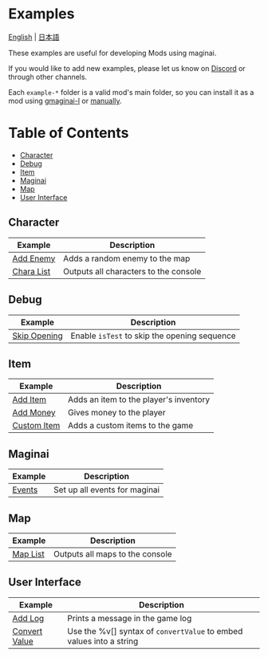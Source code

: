 # Examples
[English](./README_en.md) | [日本語](./README.md)

These examples are useful for developing Mods using maginai.

If you would like to add new examples, please let us know on [Discord](https://discord.gg/Z7n5EPxQ) or through other channels.

Each `example-*` folder is a valid mod's main folder, so you can install it as a mod using [gmaginai-l](https://github.com/Spoonail-Iroiro/gmaginai-l/blob/master/README.md) or [manually](../INSTALL_en.md#install-a-mod).

# Table of Contents
- [Character](#character)
- [Debug](#debug)
- [Item](#item)
- [Maginai](#maginai)
- [Map](#map)
- [User Interface](#user-interface)

## Character
| Example | Description |
| --- | --- |
| [Add Enemy](./character/example-add-enemy/init.js) | Adds a random enemy to the map |
| [Chara List](./character/example-chara-list/init.js) | Outputs all characters to the console |

## Debug

| Example | Description |
| --- | --- |
| [Skip Opening](./debug/example-skip-opening/init.js) | Enable `isTest` to skip the opening sequence |

## Item
| Example | Description |
| --- | --- |
| [Add Item](./item/example-add-item/init.js) | Adds an item to the player's inventory |
| [Add Money](./item/example-add-money/init.js) | Gives money to the player |
| [Custom Item](./item/example-custom-item/init.js) | Adds a custom items to the game |

## Maginai
| Example | Description |
| --- | --- |
| [Events](./maginai/example-events/init.js) | Set up all events for maginai |

## Map
| Example | Description |
| --- | --- |
| [Map List](./map/example-map-list/init.js) | Outputs all maps to the console |

## User Interface
| Example | Description |
| --- | --- |
| [Add Log](./user-interface/example-add-log/init.js) | Prints a message in the game log |
| [Convert Value](./user-interface/example-convert-value/init.js) | Use the %v[] syntax of `convertValue` to embed values into a string |
